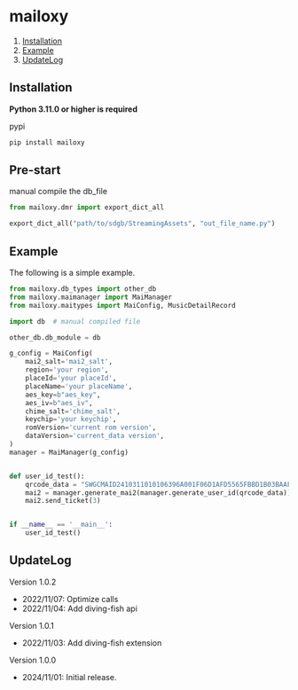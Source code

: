# mailoxy

1. [Installation](#installation)
2. [Example](#example)
3. [UpdateLog](#updatelog)

## Installation

**Python 3.11.0 or higher is required**

pypi

```cmd
pip install mailoxy
```

## Pre-start

manual compile the db_file

```python
from mailoxy.dmr import export_dict_all

export_dict_all("path/to/sdgb/StreamingAssets", "out_file_name.py")
```

## Example

The following is a simple example.

```python
from mailoxy.db_types import other_db
from mailoxy.maimanager import MaiManager
from mailoxy.maitypes import MaiConfig, MusicDetailRecord

import db  # manual compiled file

other_db.db_module = db

g_config = MaiConfig(
    mai2_salt='mai2_salt',
    region='your region',
    placeId='your placeId',
    placeName='your placeName',
    aes_key=b"aes_key",
    aes_iv=b"aes_iv",
    chime_salt='chime_salt',
    keychip='your keychip',
    romVersion='current rom version',
    dataVersion='current_data version',
)
manager = MaiManager(g_config)


def user_id_test():
    qrcode_data = "SWGCMAID2410311010106396A001F06D1AFD5565FBBD1B03BAAF254B413D08B8BE6125E087E91D303AHS"
    mai2 = manager.generate_mai2(manager.generate_user_id(qrcode_data))
    mai2.send_ticket(3)


if __name__ == '__main__':
    user_id_test()
```

## UpdateLog

Version 1.0.2
- 2022/11/07: Optimize calls
- 2022/11/04: Add diving-fish api

Version 1.0.1

- 2022/11/03: Add diving-fish extension

Version 1.0.0

- 2024/11/01: Initial release.